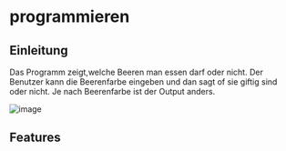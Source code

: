 # programmieren
## Einleitung
Das Programm zeigt,welche Beeren man essen darf oder nicht. Der Benutzer kann die Beerenfarbe eingeben und dan sagt of sie giftig sind oder nicht. Je nach Beerenfarbe ist der Output anders. 


![image](https://user-images.githubusercontent.com/96242150/146382709-007370ac-ea8d-4104-88eb-0950a9ab9d31.png)

## Features
